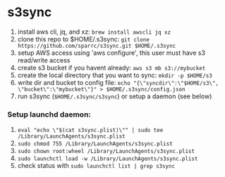 # s3sync

1. install aws cli, jq, and xz: `brew install awscli jq xz`
1. clone this repo to $HOME/.s3sync: `git clone https://github.com/sparrc/s3sync.git $HOME/.s3sync`
1. setup AWS access using 'aws configure', this user must have s3 read/write access
1. create s3 bucket if you havent already: `aws s3 mb s3://mybucket`
1. create the local directory that you want to sync: `mkdir -p $HOME/s3`
1. write dir and bucket to config file: `echo "{\"syncdir\":\"$HOME/s3\", \"bucket\":\"mybucket\"}" > $HOME/.s3sync/config.json`
1. run s3sync (`$HOME/.s3sync/s3sync`) or setup a daemon (see below)

### Setup launchd daemon:

1. `eval "echo \"$(cat s3sync.plist)\"" | sudo tee /Library/LaunchAgents/s3sync.plist`
1. `sudo chmod 755 /Library/LaunchAgents/s3sync.plist`
1. `sudo chown root:wheel /Library/LaunchAgents/s3sync.plist`
1. `sudo launchctl load -w /Library/LaunchAgents/s3sync.plist`
1. check status with `sudo launchctl list | grep s3sync`

